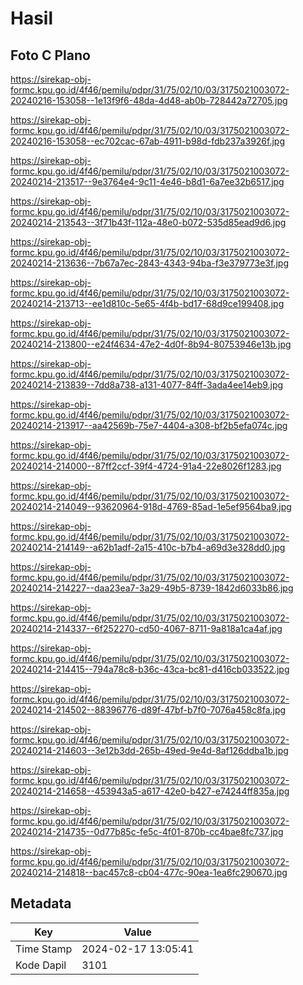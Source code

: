 # Hasil

## Foto C Plano

https://sirekap-obj-formc.kpu.go.id/4f46/pemilu/pdpr/31/75/02/10/03/3175021003072-20240216-153058--1e13f9f6-48da-4d48-ab0b-728442a72705.jpg

https://sirekap-obj-formc.kpu.go.id/4f46/pemilu/pdpr/31/75/02/10/03/3175021003072-20240216-153058--ec702cac-67ab-4911-b98d-fdb237a3926f.jpg

https://sirekap-obj-formc.kpu.go.id/4f46/pemilu/pdpr/31/75/02/10/03/3175021003072-20240214-213517--9e3764e4-9c11-4e46-b8d1-6a7ee32b6517.jpg

https://sirekap-obj-formc.kpu.go.id/4f46/pemilu/pdpr/31/75/02/10/03/3175021003072-20240214-213543--3f71b43f-112a-48e0-b072-535d85ead9d6.jpg

https://sirekap-obj-formc.kpu.go.id/4f46/pemilu/pdpr/31/75/02/10/03/3175021003072-20240214-213636--7b67a7ec-2843-4343-94ba-f3e379773e3f.jpg

https://sirekap-obj-formc.kpu.go.id/4f46/pemilu/pdpr/31/75/02/10/03/3175021003072-20240214-213713--ee1d810c-5e65-4f4b-bd17-68d9ce199408.jpg

https://sirekap-obj-formc.kpu.go.id/4f46/pemilu/pdpr/31/75/02/10/03/3175021003072-20240214-213800--e24f4634-47e2-4d0f-8b94-80753946e13b.jpg

https://sirekap-obj-formc.kpu.go.id/4f46/pemilu/pdpr/31/75/02/10/03/3175021003072-20240214-213839--7dd8a738-a131-4077-84ff-3ada4ee14eb9.jpg

https://sirekap-obj-formc.kpu.go.id/4f46/pemilu/pdpr/31/75/02/10/03/3175021003072-20240214-213917--aa42569b-75e7-4404-a308-bf2b5efa074c.jpg

https://sirekap-obj-formc.kpu.go.id/4f46/pemilu/pdpr/31/75/02/10/03/3175021003072-20240214-214000--87ff2ccf-39f4-4724-91a4-22e8026f1283.jpg

https://sirekap-obj-formc.kpu.go.id/4f46/pemilu/pdpr/31/75/02/10/03/3175021003072-20240214-214049--93620964-918d-4769-85ad-1e5ef9564ba9.jpg

https://sirekap-obj-formc.kpu.go.id/4f46/pemilu/pdpr/31/75/02/10/03/3175021003072-20240214-214149--a62b1adf-2a15-410c-b7b4-a69d3e328dd0.jpg

https://sirekap-obj-formc.kpu.go.id/4f46/pemilu/pdpr/31/75/02/10/03/3175021003072-20240214-214227--daa23ea7-3a29-49b5-8739-1842d6033b86.jpg

https://sirekap-obj-formc.kpu.go.id/4f46/pemilu/pdpr/31/75/02/10/03/3175021003072-20240214-214337--6f252270-cd50-4067-8711-9a818a1ca4af.jpg

https://sirekap-obj-formc.kpu.go.id/4f46/pemilu/pdpr/31/75/02/10/03/3175021003072-20240214-214415--794a78c8-b36c-43ca-bc81-d416cb033522.jpg

https://sirekap-obj-formc.kpu.go.id/4f46/pemilu/pdpr/31/75/02/10/03/3175021003072-20240214-214502--88396776-d89f-47bf-b7f0-7076a458c8fa.jpg

https://sirekap-obj-formc.kpu.go.id/4f46/pemilu/pdpr/31/75/02/10/03/3175021003072-20240214-214603--3e12b3dd-265b-49ed-9e4d-8af126ddba1b.jpg

https://sirekap-obj-formc.kpu.go.id/4f46/pemilu/pdpr/31/75/02/10/03/3175021003072-20240214-214658--453943a5-a617-42e0-b427-e74244ff835a.jpg

https://sirekap-obj-formc.kpu.go.id/4f46/pemilu/pdpr/31/75/02/10/03/3175021003072-20240214-214735--0d77b85c-fe5c-4f01-870b-cc4bae8fc737.jpg

https://sirekap-obj-formc.kpu.go.id/4f46/pemilu/pdpr/31/75/02/10/03/3175021003072-20240214-214818--bac457c8-cb04-477c-90ea-1ea6fc290670.jpg


## Metadata

| Key        | Value               |
| ---------- | ------------------- |
| Time Stamp | 2024-02-17 13:05:41 |
| Kode Dapil | 3101                |




